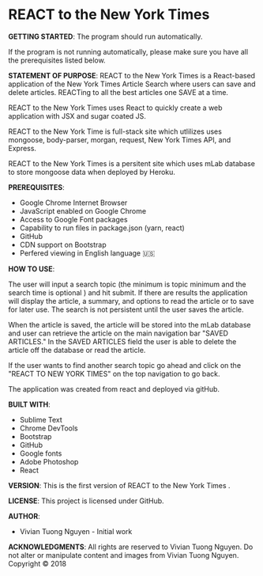 # REACT to the New York Times
**GETTING STARTED**:
The program should run automatically.

If the program is not running automatically, please make sure you have all the prerequisites listed below.

**STATEMENT OF PURPOSE**:
REACT to the New York Times is a React-based application of the New York Times Article Search where users can save and delete articles. REACTing to all the best articles one SAVE at a time.

REACT to the New York Times  uses React to quickly create a web application with JSX and sugar coated JS.

REACT to the New York Time is full-stack site which utlilizes uses mongoose, body-parser,  morgan, request, New York Times API,  and Express.

REACT to the New York Times  is a persitent site which uses mLab database to store mongoose data when deployed by Heroku.

**PREREQUISITES**:
- Google Chrome Internet Browser
- JavaScript enabled on Google Chrome
- Access to Google Font packages
- Capability to run files in package.json (yarn, react)
- GitHub
- CDN support on Bootstrap
- Perfered viewing in English language :us:

**HOW TO USE**:

The user will input a search topic (the minimum is topic minimum and the search time is optional ) and hit submit. If there are results the application will display the article, a summary, and options to read the article or to save for later use. The search is not persistent until the user saves the article.

When the article is saved, the article will be stored into the mLab database and user can retrieve the article on the main navigation bar "SAVED ARTICLES."  In the SAVED ARTICLES field the user is able to delete the article off the database or read the article.

If the user wants to find another search topic go ahead and click on the "REACT TO NEW YORK TIMES" on the top navigation to go back.

The application was created from react and deployed via gitHub.

**BUILT WITH**:
- Sublime Text
- Chrome DevTools
- Bootstrap
- GitHub
- Google fonts
- Adobe Photoshop
- React

**VERSION**:
This is the first version of REACT to the New York Times .

**LICENSE**:
This project is licensed under GitHub.

**AUTHOR**:
- Vivian Tuong Nguyen - Initial work

**ACKNOWLEDGMENTS**:
All rights are reserved to Vivian Tuong Nguyen. Do not alter or manipulate content and images from Vivian Tuong Nguyen.
Copyright   :copyright: 2018

